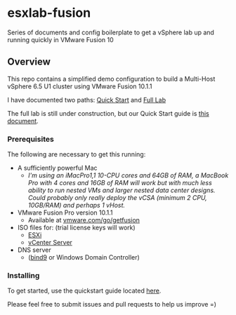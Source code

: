 # esxlab-fusion

Series of documents and config boilerplate to get a vSphere lab up and running quickly in VMware Fusion 10

## Overview
This repo contains a simplified demo configuration to build a Multi-Host vSphere 6.5 U1 cluster using VMware Fusion 10.1.1

I have documented two paths: [Quick Start](./esxlab-quickstart.md) and [Full Lab](./esxlab-full_lab.md)

The full lab is still under construction, but our Quick Start guide is [this document](./esxlab-quickstart.md).

### Prerequisites

The following are necessary to get this running:


- A sufficiently powerful Mac  
  - *I'm using an iMacPro1,1 10-CPU cores and 64GB of RAM, a MacBook Pro with 4 cores and 16GB of RAM will work but with much less ability to run nested VMs and larger nested data center designs. Could probably only really deploy the vCSA (minimum 2 CPU, 10GB/RAM) and perhaps 1 vHost.*
- VMware Fusion Pro version 10.1.1
  - Available at [vmware.com/go/getfusion](http://www.vmware.com/go/getfusion)
- ISO files for: (trial license keys will work)
  - [ESXi](https://my.vmware.com/group/vmware/details?downloadGroup=ESXI65U1&productId=614&rPId=21946)
  - [vCenter Server](https://my.vmware.com/group/vmware/details?downloadGroup=VC65U1G&productId=614&rPId=21946)
- DNS server
  - ([bind9](./net_config/net-dns_config.md) or Windows Domain Controller)


### Installing

To get started, use the quickstart guide located [here](./esxlab-quickstart.md).

Please feel free to submit issues and pull requests to help us improve =)
